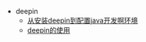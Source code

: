- deepin
  - [从安装deepin到配置java开发啊环境](others/deepin/001.md)
  - [deepin的使用](others/deepin/deepin的使用.md)


